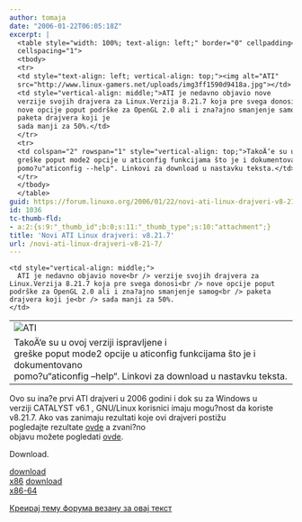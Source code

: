 ```yaml
---
author: tomaja
date: "2006-01-22T06:05:18Z"
excerpt: |
  <table style="width: 100%; text-align: left;" border="0" cellpadding="1"
  cellspacing="1">
  <tbody>
  <tr>
  <td style="text-align: left; vertical-align: top;"><img alt="ATI"
  src="http://www.linux-gamers.net/uploads/img3ff1590d9418a.jpg"></td>
  <td style="vertical-align: middle;">ATI je nedavno objavio nove
  verzije svojih drajvera za Linux.Verzija 8.21.7 koja pre svega donosi
  nove opcije poput podrške za OpenGL 2.0 ali i zna?ajno smanjenje samog
  paketa drajvera koji je
  sada manji za 50%.</td>
  </tr>
  <tr>
  <td colspan="2" rowspan="1" style="vertical-align: top;">TakoÄ‘e su u ovoj verziji ispravljene i
  greške poput mode2 opcije u aticonfig funkcijama što je i dokumentovano
  pomo?u"aticonfig --help". Linkovi za download u nastavku teksta.</td>
  </tr>
  </tbody>
  </table>
guid: https://forum.linuxo.org/2006/01/22/novi-ati-linux-drajveri-v8-21-7/
id: 1036
tc-thumb-fld:
- a:2:{s:9:"_thumb_id";b:0;s:11:"_thumb_type";s:10:"attachment";}
title: 'Novi ATI Linux drajveri: v8.21.7'
url: /novi-ati-linux-drajveri-v8-21-7/
---
```

<table style="width: 100%; text-align: left;" border="0" cellpadding="1"
cellspacing="1">
  </p> <tr>
    <td style="text-align: left; vertical-align: top;">
      <img alt="ATI"
src="http://www.linux-gamers.net/uploads/img3ff1590d9418a.jpg" />
    </td>
    
    <td style="vertical-align: middle;">
      ATI je nedavno objavio nove<br /> verzije svojih drajvera za Linux.Verzija 8.21.7 koja pre svega donosi<br /> nove opcije poput podrške za OpenGL 2.0 ali i zna?ajno smanjenje samog<br /> paketa drajvera koji je<br /> sada manji za 50%.
    </td>
  </tr>
  
  <tr>
    <td colspan="2" rowspan="1" style="vertical-align: top;">
      TakoÄ‘e su u ovoj verziji ispravljene i<br /> greške poput mode2 opcije u aticonfig funkcijama što je i dokumentovano<br /> pomo?u&#8220;aticonfig &#8211;help&#8220;. Linkovi za download u nastavku teksta.
    </td>
  </tr>
</table>

<!--break-->

Ovo su ina?e prvi ATI drajveri u 2006 godini i dok su za Windows u  
verziji CATALYST v6.1 , GNU/Linux korisnici imaju mogu?nost da koriste  
v8.21.7. Ako vas zanimaju rezultati koje ovi drajveri postižu  
pogledajte rezultate <a target="_blank"
href="http://www.phoronix.com/vr.php?view=5590">ovde</a> a zvani?no  
objavu možete pogledati <a target="_blank"
href="https://a248.e.akamai.net/f/674/9206/0/www2.ati.com/drivers/linux/linux_8.21.7.html">ovde</a>.

Download.

<a target="_blank"
href="https://support.ati.com/ics/support/KBAnswer.asp?questionID=1176">download<br /> x86</a> <a target="_blank"
href="https://support.ati.com/ics/support/KBAnswer.asp?questionID=1177">download<br /> x86-64</a>

[Креирај тему форума везану за овај текст](https://linuxo.org/nova-tema-na-forumu/?se_pid=1036)